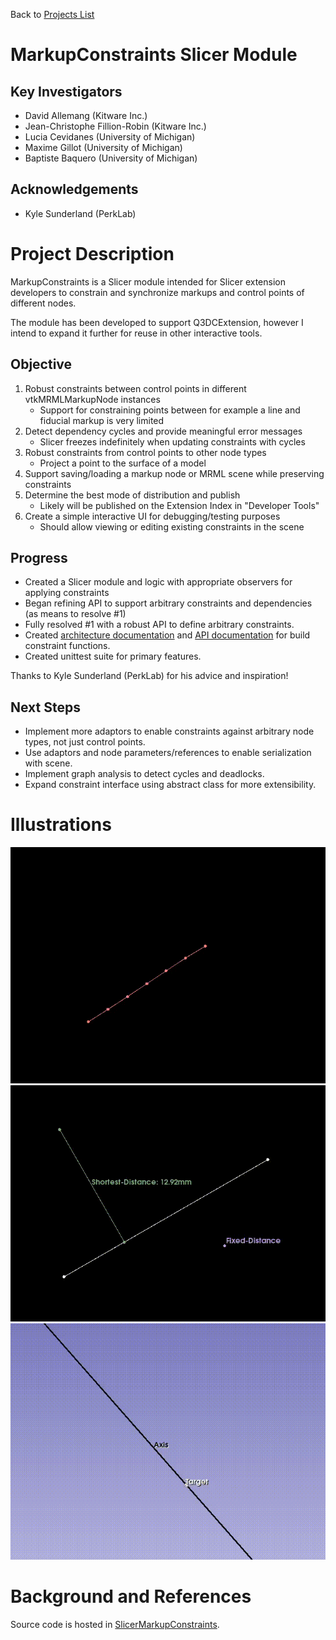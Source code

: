Back to [Projects List](../../README.md#ProjectsList)

# MarkupConstraints Slicer Module

## Key Investigators

- David Allemang (Kitware Inc.)
- Jean-Christophe Fillion-Robin (Kitware Inc.)
- Lucia Cevidanes (University of Michigan)
- Maxime Gillot (University of Michigan)
- Baptiste Baquero (University of Michigan)

## Acknowledgements

- Kyle Sunderland (PerkLab)

# Project Description

MarkupConstraints is a Slicer module intended for Slicer extension developers to constrain
and synchronize markups and control points of different nodes.

The module has been developed to support Q3DCExtension, however I intend to expand it 
further for reuse in other interactive tools.

## Objective

1. Robust constraints between control points in different vtkMRMLMarkupNode instances
   * Support for constraining points between for example a line and fiducial markup is 
     very limited
2. Detect dependency cycles and provide meaningful error messages
   * Slicer freezes indefinitely when updating constraints with cycles
3. Robust constraints from control points to other node types
   * Project a point to the surface of a model
4. Support saving/loading a markup node or MRML scene while preserving constraints
5. Determine the best mode of distribution and publish
   * Likely will be published on the Extension Index in "Developer Tools"
6. Create a simple interactive UI for debugging/testing purposes
   * Should allow viewing or editing existing constraints in the scene

## Progress

* Created a Slicer module and logic with appropriate observers for applying constraints
* Began refining API to support arbitrary constraints and dependencies (as means to 
  resolve #1)
* Fully resolved #1 with a robust API to define arbitrary constraints.
* Created [architecture documentation][arch] and [API documentation][api] for build constraint functions.
* Created unittest suite for primary features.

[arch]: https://github.com/KitwareMedical/SlicerMarkupConstraints/blob/main/Docs/Architecture.md
[api]: https://github.com/KitwareMedical/SlicerMarkupConstraints/blob/main/Docs/API.md

Thanks to Kyle Sunderland (PerkLab) for his advice and inspiration!

## Next Steps

* Implement more adaptors to enable constraints against arbitrary node types, not just control points.
* Use adaptors and node parameters/references to enable serialization with scene.
* Implement graph analysis to detect cycles and deadlocks.
* Expand constraint interface using abstract class for more extensibility.

# Illustrations

![Projection and Distance constraints](./length-chain.gif)
![Chain of distance constraints](./project-anchor.gif)
![Constraint Demo](./project-axis.gif)

# Background and References

Source code is hosted in [SlicerMarkupConstraints][repo]. 

[repo]: https://github.com/KitwareMedical/SlicerMarkupConstraints
